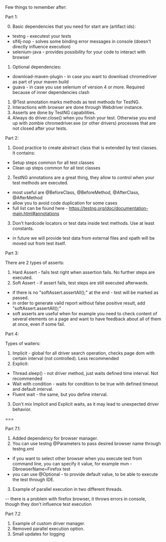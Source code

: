 Few things to remember after:


Part 1:

00) Basic dependencies that you need for start are (artifact ids):
  - testng - executest your tests
  - slf4j-nop - solves some binding error messages in console (doesn't directly influence execution)
  - selenium-java - provides possibility for your code to interact with browser
01) Optional dependencies:
  - download-maven-plugin - in case you want to download chromedriver as part of your maven build
  - guava - in case you use selenium of version 4 or more. Required because of inner dependencies clash

1) @Test annotation marks methods as test methods for TestNG.
2) Interactions with browser are done through Webdriver instance.
3) Asserts are done by TestNG capabilities.
4) Always do driver.close() when you finish your test. Otherwise you end up with zombie chromedriver.exe (or other drivers)
processes that are not closed after your tests.



Part 2:

1) Good practice to create abstract class that is extended by test classes. It contains:
  - Setup steps common for all test classes
  - Clean up steps common for all test classes

2) TestNG annotations are a great thing, they allow to control when your test methods are executed.
  - most useful are @BeforeClass, @BeforeMethod, @AfterClass, @AfterMethod
  - allow you to avoid code duplication for some cases
  - full list can be found here - https://testng.org/doc/documentation-main.html#annotations

3) Don't hardcode locators or test data inside test methods. Use at least constants.
  - in future we will provide test data from external files and xpath will be moved out from test itself.

Part 3:

There are 2 types of asserts:
1) Hard Assert - fails test right when assertion fails. No further steps are executed.
2) Soft Assert - if assert fails, test steps are still executed afterwards.
 - if there is no "softAssert.assertAll();" at the end - test will be marked as passed.
 - in order to generate valid report without false positive result, add "softAssert.assertAll();"
 - soft asserts are useful when for example you need to check content of several elements on a page
  and want to have feedback about all of them at once, even if some fail.


Part 4:

Types of waiters:
1) Implicit - global for all driver search operation, checks page dom with certain interval (not controlled).
  Less recommended
2) Explicit:
  - Thread.sleep() - not driver method, just waits defined time interval. Not recommended
  - Wait with condition - waits for condition to be true with defined timeout and default interval.
  - Fluent wait - the same, but you define interval.
3) Don't mix Implicit and Explicit waits, as it may lead to unexpected driver behavior.

===

Part 7.1: 
1) Added dependency for browser manager.
2) You can use testng @Parameters to pass desired browser name through testng.xml
- if you want to select other browser when you execute test from command line, you can specify it value, for example 
  mvn -DbrowserName=Firefox test
- you can use @Optional - to provide default value, to be able to execute the test through IDE. 
3) Example of parallel execution in two different threads.

-- there is a problem with firefox browser, it throws errors in console, though they don't influence test execution

Part 7.2
1) Example of custom driver manager.
2) Removed parallel execution option. 
3) Small updates for logging